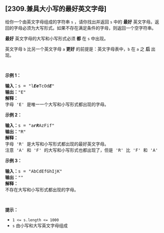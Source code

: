 ## [2309.兼具大小写的最好英文字母]
<p>给你一个由英文字母组成的字符串 <code>s</code> ，请你找出并返回 <code>s</code> 中的 <strong>最好</strong> 英文字母。返回的字母必须为大写形式。如果不存在满足条件的字母，则返回一个空字符串。</p>

<p><strong>最好</strong> 英文字母的大写和小写形式必须 <strong>都</strong> 在 <code>s</code> 中出现。</p>

<p>英文字母 <code>b</code> 比另一个英文字母&nbsp;<code>a</code>&nbsp;<strong>更好</strong> 的前提是：英文字母表中，<code>b</code> 在 <code>a</code> 之 <strong>后</strong> 出现。</p>

<p>&nbsp;</p>

<p><strong>示例 1：</strong></p>

<pre>
<strong>输入：</strong>s = "l<em><strong>Ee</strong></em>TcOd<em><strong>E</strong></em>"
<strong>输出：</strong>"E"
<strong>解释：</strong>
字母 'E' 是唯一一个大写和小写形式都出现的字母。</pre>

<p><strong>示例 2：</strong></p>

<pre>
<strong>输入：</strong>s = "a<em><strong>rR</strong></em>AzFif"
<strong>输出：</strong>"R"
<strong>解释：</strong>
字母 'R' 是大写和小写形式都出现的最好英文字母。
注意 'A' 和 'F' 的大写和小写形式也都出现了，但是 'R' 比 'F' 和 'A' 更好。
</pre>

<p><strong>示例 3：</strong></p>

<pre>
<strong>输入：</strong>s = "AbCdEfGhIjK"
<strong>输出：</strong>""
<strong>解释：</strong>
不存在大写和小写形式都出现的字母。
</pre>

<p>&nbsp;</p>

<p><strong>提示：</strong></p>

<ul>
	<li><code>1 &lt;= s.length &lt;= 1000</code></li>
	<li><code>s</code> 由小写和大写英文字母组成</li>
</ul>
